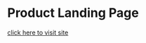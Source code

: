 # Product Landing Page

[click here to visit site](https://turkaytunc.github.io/product-landing-page-1)
